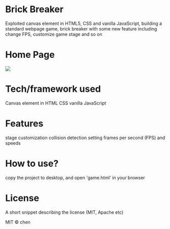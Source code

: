 # Brick Breaker
Exploited canvas element in HTML5, CSS and vanilla JavaScript, building a standard webpage game, brick breaker with some new feature including change FPS, customize game stage and so on

# Home Page
![](pictures/brick-breaker.gif)

# Tech/framework used
Canvas element in HTML
CSS
vanilla JavaScript

# Features
stage customization
collision detection 
setting frames per second (FPS) and speeds 

# How to use?
copy the project to desktop, and open 'game.html' in your browser

# License
A short snippet describing the license (MIT, Apache etc)

MIT © chen

